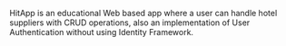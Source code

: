 HitApp is an educational Web based app where a user can handle hotel suppliers with CRUD operations, also an implementation of User Authentication without using Identity Framework.

